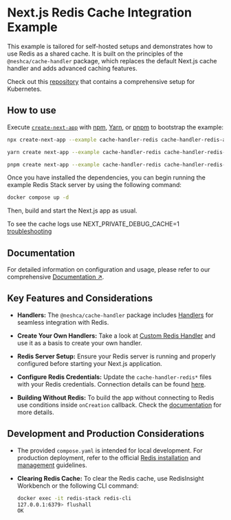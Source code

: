 # Next.js Redis Cache Integration Example

This example is tailored for self-hosted setups and demonstrates how to use Redis as a shared cache. It is built on the principles of the `@neshca/cache-handler` package, which replaces the default Next.js cache handler and adds advanced caching features.

Check out this [repository](https://github.com/ezeparziale/nextjs-k8s) that contains a comprehensive setup for Kubernetes.

## How to use

Execute [`create-next-app`](https://github.com/vercel/next.js/tree/canary/packages/create-next-app) with [npm](https://docs.npmjs.com/cli/init), [Yarn](https://yarnpkg.com/lang/en/docs/cli/create/), or [pnpm](https://pnpm.io) to bootstrap the example:

```bash
npx create-next-app --example cache-handler-redis cache-handler-redis-app
```

```bash
yarn create next-app --example cache-handler-redis cache-handler-redis-app
```

```bash
pnpm create next-app --example cache-handler-redis cache-handler-redis-app
```

Once you have installed the dependencies, you can begin running the example Redis Stack server by using the following command:

```bash
docker compose up -d
```

Then, build and start the Next.js app as usual.

To see the cache logs use NEXT_PRIVATE_DEBUG_CACHE=1 [troubleshooting](https://caching-tools.github.io/next-shared-cache/troubleshooting)

## Documentation

For detailed information on configuration and usage, please refer to our comprehensive [Documentation ↗](https://caching-tools.github.io/next-shared-cache).

## Key Features and Considerations

- **Handlers:** The `@neshca/cache-handler` package includes [Handlers](https://caching-tools.github.io/next-shared-cache/handlers/redis-stack) for seamless integration with Redis.

- **Create Your Own Handlers:** Take a look at [Custom Redis Handler](https://caching-tools.github.io/next-shared-cache/usage/creating-a-custom-handler) and use it as a basis to create your own handler.

- **Redis Server Setup:** Ensure your Redis server is running and properly configured before starting your Next.js application.

- **Configure Redis Credentials:** Update the `cache-handler-redis*` files with your Redis credentials. Connection details can be found [here](https://redis.io/docs/connect/clients/nodejs/).

- **Building Without Redis:** To build the app without connecting to Redis use conditions inside `onCreation` callback. Check the [documentation](https://caching-tools.github.io/next-shared-cache/configuration/opt-out-cache-on-build) for more details.

## Development and Production Considerations

- The provided `compose.yaml` is intended for local development. For production deployment, refer to the official [Redis installation](https://redis.io/docs/install/) and [management](https://redis.io/docs/management/) guidelines.

- **Clearing Redis Cache:** To clear the Redis cache, use RedisInsight Workbench or the following CLI command:

  ```bash
  docker exec -it redis-stack redis-cli
  127.0.0.1:6379> flushall
  OK
  ```
